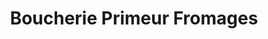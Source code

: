 ---
title: "Boucherie Primeur Fromages"
url: /ganges/boucherie-primeur-fromages/
shop: commodité
---